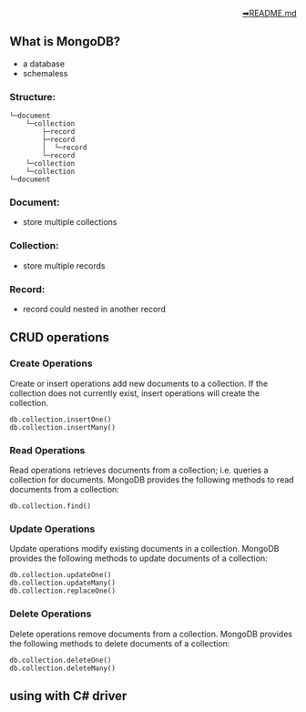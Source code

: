 <p dir='rtl' align='right'><a href="https://github.com/Yilun-Sun/Full-Stack-Learn/blob/master/README.md"> README.md➡</a></p>

## What is MongoDB?

- a database
- schemaless

### Structure:

```
└─document
    └─collection
        ├─record
        ├─record
        │  └─record
        └─record
    └─collection
    └─collection
└─document
```

### Document:

- store multiple collections

### Collection:

- store multiple records

### Record:

- record could nested in another record

## CRUD operations

### Create Operations

Create or insert operations add new documents to a collection. If the collection does not currently exist, insert operations will create the collection.

```
db.collection.insertOne()
db.collection.insertMany()
```

### Read Operations

Read operations retrieves documents from a collection; i.e. queries a collection for documents. MongoDB provides the following methods to read documents from a collection:

```
db.collection.find()
```

### Update Operations

Update operations modify existing documents in a collection. MongoDB provides the following methods to update documents of a collection:

```
db.collection.updateOne()
db.collection.updateMany()
db.collection.replaceOne()
```

### Delete Operations

Delete operations remove documents from a collection. MongoDB provides the following methods to delete documents of a collection:

```
db.collection.deleteOne()
db.collection.deleteMany()
```

## using with C# driver
